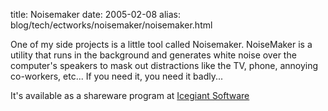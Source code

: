 title: Noisemaker
date: 2005-02-08
alias: blog/tech/ectworks/noisemaker/noisemaker.html

One of my side projects is a little tool called Noisemaker. NoiseMaker is a utility that runs in the background and generates white noise over the computer's speakers to mask out distractions like the TV, phone, annoying co-workers, etc... If you need it, you need it badly... 
<p>
<p>
It's available as a shareware program at <a href="http://www.icegiant.com/nmaker.shtml">Icegiant Software</a>

